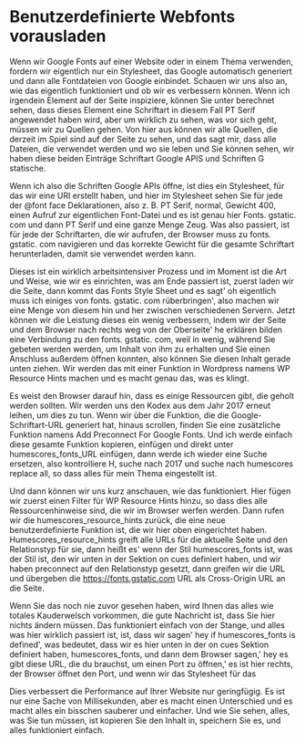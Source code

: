 # Benutzerdefinierte Webfonts vorausladen

Wenn wir Google Fonts auf einer Website oder in einem Thema verwenden, fordern wir eigentlich nur ein Stylesheet, das Google automatisch generiert und dann alle Fontdateien von Google einbindet. Schauen wir uns also an, wie das eigentlich funktioniert und ob wir es verbessern können. Wenn ich irgendein Element auf der Seite inspiziere, können Sie unter berechnet sehen, dass dieses Element eine Schriftart in diesem Fall PT Serif angewendet haben wird, aber um wirklich zu sehen, was vor sich geht, müssen wir zu Quellen gehen. Von hier aus können wir alle Quellen, die derzeit im Spiel sind auf der Seite zu sehen, und das sagt mir, dass alle Dateien, die verwendet werden und wo sie leben und Sie können sehen, wir haben diese beiden Einträge Schriftart Google APIS und Schriften G statische.

Wenn ich also die Schriften Google APIs öffne, ist dies ein Stylesheet, für das wir eine URI erstellt haben, und hier im Stylesheet sehen Sie für jede der @font face Deklarationen, also z. B. PT Serif, normal, Gewicht 400, einen Aufruf zur eigentlichen Font-Datei und es ist genau hier Fonts. gstatic. com und dann PT Serif und eine ganze Menge Zeug. Was also passiert, ist für jede der Schriftarten, die wir aufrufen, der Browser muss zu fonts. gstatic. com navigieren und das korrekte Gewicht für die gesamte Schriftart herunterladen, damit sie verwendet werden kann.

Dieses ist ein wirklich arbeitsintensiver Prozess und im Moment ist die Art und Weise, wie wir es einrichten, was am Ende passiert ist, zuerst laden wir die Seite, dann kommt das Fonts Style Sheet und es sagt' oh eigentlich muss ich einiges von fonts. gstatic. com rüberbringen', also machen wir eine Menge von diesem hin und her zwischen verschiedenen Servern. Jetzt können wir die Leistung dieses ein wenig verbessern, indem wir der Seite und dem Browser nach rechts weg von der Oberseite' he erklären bilden eine Verbindung zu den fonts. gstatic. com, weil in wenig, während Sie gebeten werden werden, um Inhalt von ihm zu erhalten und Sie einen Anschluss außerdem öffnen konnten, also können Sie diesen Inhalt gerade unten ziehen. Wir werden das mit einer Funktion in Wordpress namens WP Resource Hints machen und es macht genau das, was es klingt.

Es weist den Browser darauf hin, dass es einige Ressourcen gibt, die geholt werden sollten. Wir werden uns den Kodex aus dem Jahr 2017 erneut leihen, um dies zu tun. Wenn wir über die Funktion, die die Google-Schriftart-URL generiert hat, hinaus scrollen, finden Sie eine zusätzliche Funktion namens Add Preconnect For Google Fonts. Und ich werde einfach diese gesamte Funktion kopieren, einfügen und direkt unter humescores_fonts_URL einfügen, dann werde ich wieder eine Suche ersetzen, also kontrolliere H, suche nach 2017 und suche nach humescores replace all, so dass alles für mein Thema eingestellt ist.

Und dann können wir uns kurz anschauen, wie das funktioniert. Hier fügen wir zuerst einen Filter für WP Resource Hints hinzu, so dass dies alle Ressourcenhinweise sind, die wir im Browser werfen werden. Dann rufen wir die humescores_resource_hints zurück, die eine neue benutzerdefinierte Funktion ist, die wir hier oben eingerichtet haben. Humescores_resource_hints greift alle URLs für die aktuelle Seite und den Relationstyp für sie, dann heißt es' wenn der Stil humescores_fonts ist, was der Stil ist, den wir unten in der Sektion on cues definiert haben, und wir haben preconnect auf den Relationstyp gesetzt, dann greifen wir die URL und übergeben die https://fonts.gstatic.com URL als Cross-Origin URL an die Seite.

Wenn Sie das noch nie zuvor gesehen haben, wird Ihnen das alles wie totales Kauderwelsch vorkommen, die gute Nachricht ist, dass Sie hier nichts ändern müssen. Das funktioniert einfach von der Stange, und alles was hier wirklich passiert ist, ist, dass wir sagen' hey if humescores_fonts is defined', was bedeutet, dass wir es hier unten in der on cues Sektion definiert haben, humescores_fonts, und dann dem Browser sagen,' hey es gibt diese URL, die du brauchst, um einen Port zu öffnen,' es ist hier rechts, der Browser öffnet den Port, und wenn wir das Stylesheet für das

Dies verbessert die Performance auf Ihrer Website nur geringfügig. Es ist nur eine Sache von Millisekunden, aber es macht einen Unterschied und es macht alles ein bisschen sauberer und einfacher. Und wie Sie sehen, alles, was Sie tun müssen, ist kopieren Sie den Inhalt in, speichern Sie es, und alles funktioniert einfach.